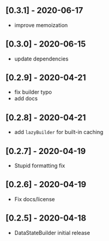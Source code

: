 ## [0.3.1] - 2020-06-17

 - improve memoization

## [0.3.0] - 2020-06-15

 - update dependencies

## [0.2.9] - 2020-04-21

 - fix builder typo
 - add docs

## [0.2.8] - 2020-04-21

 - add `lazyBuilder` for built-in caching

## [0.2.7] - 2020-04-19

 * Stupid formatting fix

## [0.2.6] - 2020-04-19

 * Fix docs/license

## [0.2.5] - 2020-04-18

* DataStateBuilder initial release
